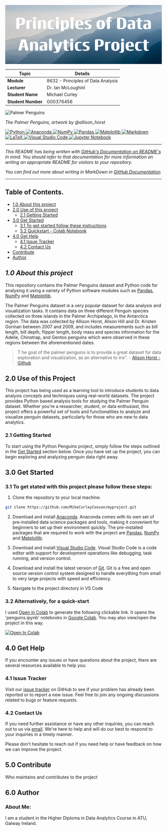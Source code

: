 
![Project Banner](Images/Principles_of_Data_Analytics_Project.png)

| **Topic**          | **Details**                        |
|--------------------|------------------------------------|
| **Module**         | 8632 - Principles of Data Analysis |
| **Lecturer**       | Dr. Ian McLoughinl                 |
| **Student Name**   | Michael Curley                     |
| **Student Number** | G00376456                          |

![Palmer Penguins](https://allisonhorst.github.io/palmerpenguins/reference/figures/lter_penguins.png)

_The Palmer Penguins, artwork by @allison_horst_

<div>
<a target="_blank" href="https://docs.python.org/3/tutorial/index.html">
  <img src="https://img.shields.io/badge/python-3670A0?style=for-the-badge&logo=python&logoColor=ffdd54" alt="Python"/> </a>
<a target="_blank" href="https://www.anaconda.com/">
  <img src="https://img.shields.io/badge/Anaconda-%2344A833.svg?style=for-the-badge&logo=anaconda&logoColor=white" alt="Anaconda"/>
</a>
<a target="_blank" href="https://numpy.org/devdocs/index.html">
  <img src="https://img.shields.io/badge/numpy-%23013243.svg?style=for-the-badge&logo=numpy&logoColor=white" alt="NumPy"/>
</a>
<a target="_blank" href="https://pypi.org/project/pandas/">
  <img src="https://img.shields.io/badge/pandas-%23150458.svg?style=for-the-badge&logo=pandas&logoColor=white" alt="Pandas"/>
</a>
<a target="_blank" href="https://matplotlib.org/">
  <img src="https://img.shields.io/badge/Matplotlib-%23ffffff.svg?style=for-the-badge&logo=Matplotlib&logoColor=black" alt="Matplotlib"/>
</a>
<a target="_blank" href="https://docs.github.com/en/get-started/writing-on-github/getting-started-with-writing-and-formatting-on-github/basic-writing-and-formatting-syntax">
  <img src="https://img.shields.io/badge/markdown-%23000000.svg?style=for-the-badge&logo=markdown&logoColor=white" alt="Markdown"/>
</a>
<a target="_blank" href="https://www.latex-project.org/">
  <img src="https://img.shields.io/badge/latex-%23008080.svg?style=for-the-badge&logo=latex&logoColor=white" alt="LaTeX"/>
</a>
<a target="_blank" href="https://code.visualstudio.com/">
  <img src="https://img.shields.io/badge/Visual%20Studio%20Code-0078d7.svg?style=for-the-badge&logo=visual-studio-code&logoColor=white" alt="Visual Studio Code"/>
</a>
<a target="_blank" href="https://jupyter.org/">
  <img src="https://img.shields.io/badge/jupyter-%23FA0F00.svg?style=for-the-badge&logo=jupyter&logoColor=white" alt="Jupyter Notebook"/>
</a>
</div>

-----

_This README has being written with [GitHub's Documentation on README's](https://docs.github.com/en/repositories/managing-your-repositorys-settings-and-features/customizing-your-repository/about-readmes) in mind. You should refer to that documentation for more information on writing an appropriate README for visitors to your 
repository._

_You can find out more about writing in MarkDown in [GitHub Documentation](https://docs.github.com/en/get-started/writing-on-github/getting-started-with-writing-and-formatting-on-github/basic-writing-and-formatting-syntax)_

---

## Table of Contents.

* [1.0 About this project](#10-about-this-project)
* [2.0 Use of this project](#20-use-of-this-project)
  * [2.1 Getting Started](#22-getting-started)
* [3.0 Get Started](#30-get-started)
  * [3.1 To get started follow these instructions](#31-to-get-stated-with-this-project-please-follow-these-steps)
  * [3.2 Quickstart - Colab Notebook](#32-alternatively-for-a-quick-start)
* [4.0 Get Help](#40-get-help)
  * [4.1 Issue Tracker](#41-issue-tracker)
  * [4.2 Contact Us](#42-contact-us)
* [Contribute](#50-contribute)
* [Author](#60-author)

## ***1.0 About this project***

This repository contains the Palmer Penguins dataset and Python code for analysing it using a variety of Python software modules such as [Pandas](https://pandas.pydata.org/), [NumPy](https://numpy.org/) and [Matplotlib](https://matplotlib.org/).

The Palmer Penguins dataset is a very popular dataset for data analysis and visualization tasks. It contains data on three different Penguin species collected on three islands in the Palmer Archipelago, in the Antarctica region. The data was collected by Allison Horst, Alison Hill and Dr. Kristen Gorman between 2007 and 2009, and includes measurements such as bill length, bill depth, flipper length, body mass and species information for the Adelie, Chinstrap, and Gentoo penguins which were observed in these regions between the aforementioned dates. 

>T he goal of the palmer penguins is to provide a great dataset for data exploration and visualization, as an alternative to iris". - [Alison Horst -Github](https://github.com/allisonhorst/palmerpenguins/blob/main/README.md)


## 2.0 Use of this Project

This project has being used as a learning tool to introduce students to data analysis concepts and techniques using real-world datasets. The project provides Python based analysis tools for studying the Palmer Penguin dataset. Whether you're a researcher, student, or data enthusiast, this project offers a powerful set of tools and functionalities to analyze and visualize penguin datasets, particularly for those who are new to data analytics.

### 2.1 Getting Started

To start using the Python Penguins project, simply follow the steps outlined in the [Get Started](#30-get-started) section below. Once you have set up the project, you can begin exploring and analyzing penguin data right away.

## 3.0 Get Started

### 3.1 To get stated with this project please follow these steps:

1. Clone the repository to your local machine. 

```sh
git clone https://github.com/MikeCurleyCoosan/myproject.git

```
2. Download and install [Anaconda](https://www.anaconda.com/). Anaconda comes with its own set of pre-installed data science packages and tools, making it convenient for beginners to set up their environment quickly. The pre-installed packages that are required to work with the project are [Pandas](https://pandas.pydata.org/), [NumPy](https://numpy.org/) and [Matplotlib](https://matplotlib.org/).

3. Download and install [Visual Studio Code](https://code.visualstudio.com/). Visual Studio Code is a code editor with support for development operations like debugging, task running, and version control.

4. Download and install the latest version of [Git](https://git-scm.com/). Git is a free and open source version control system designed to handle everything from small to very large projects with speed and efficiency.

5. Navigate to the project directory in VS Code

### 3.2 Alternatively, for a quick-start

I used [Open in Colab](https://openincolab.com/) to generate the following clickable link. It opens the 'penguins.ipynb' notebooks in [Google Colab](https://colab.research.google.com/). You may also view/open the project in this way.

<a target="_blank" href="https://colab.research.google.com/github/MikeCurleyCoosan/myproject/blob/main/penguins.ipynb">
  <img src="https://colab.research.google.com/assets/colab-badge.svg" alt="Open In Colab"/>
</a>


## 4.0 Get Help

If you encounter any issues or have questions about the project, there are several resources available to help you:

### 4.1 Issue Tracker

Visit our [issue tracker](https://github.com/MikeCurleyCoosan/myproject/issues) on GitHub to see if your problem has already been reported or to report a new issue. Feel free to join any ongoing discussions related to bugs or feature requests.

### 4.2 Contact Us

If you need further assistance or have any other inquiries, you can reach out to us via [email](G00376456@gatu.ie). We're here to help and will do our best to respond to your inquiries in a timely manner.

Please don't hesitate to reach out if you need help or have feedback on how we can improve the project.


## 5.0 Contribute 

Who maintains and contributes to the project

## 6.0 Author

### About Me: 

I am a student in the Higher Diploma in Data Analytics Course in ATU, Galway Ireland.





